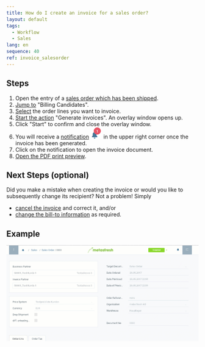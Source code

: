 ```yaml
---
title: How do I create an invoice for a sales order?
layout: default
tags:
  - Workflow
  - Sales
lang: en
sequence: 40
ref: invoice_salesorder
---
```


## Steps
1. Open the entry of a [sales order which has been shipped](Ship_SalesOrder).
1. [Jump to](JumptoviaSidebar) "Billing Candidates".
1. [Select](RecordSelection) the order lines you want to invoice.
1. [Start the action](StartAction) "Generate invoices". An overlay window opens up.
1. Click "Start" to confirm and close the overlay window.
1. You will receive a [notification](Notification_types) ![](assets/NotificationBell_WebUI.png) in the upper right corner once the invoice has been generated.
1. Click on the notification to open the invoice document.
1. [Open the PDF print preview](PrintPreview).

## Next Steps (optional)
Did you make a mistake when creating the invoice or would you like to subsequently change its recipient? Not a problem! Simply
- [cancel the invoice](Invoice_reverse_correct) and correct it, and/or
- [change the bill-to information](Bill-to_info_subsequent_change) as required.


## Example
![](assets/salesorderinvoice.gif)
